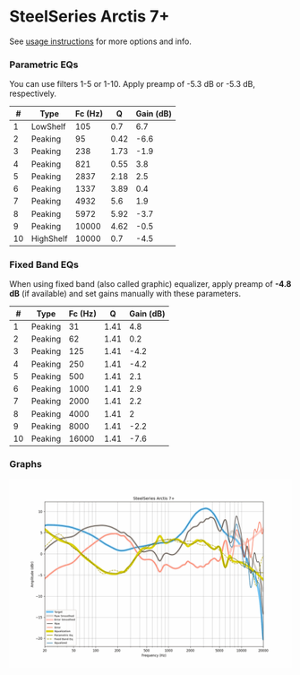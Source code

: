 # SteelSeries Arctis 7+
See [usage instructions](https://github.com/jaakkopasanen/AutoEq#usage) for more options and info.

### Parametric EQs
You can use filters 1-5 or 1-10. Apply preamp of -5.3 dB or -5.3 dB, respectively.

|   # | Type      |   Fc (Hz) |    Q |   Gain (dB) |
|-----|-----------|-----------|------|-------------|
|   1 | LowShelf  |       105 | 0.7  |         6.7 |
|   2 | Peaking   |        95 | 0.42 |        -6.6 |
|   3 | Peaking   |       238 | 1.73 |        -1.9 |
|   4 | Peaking   |       821 | 0.55 |         3.8 |
|   5 | Peaking   |      2837 | 2.18 |         2.5 |
|   6 | Peaking   |      1337 | 3.89 |         0.4 |
|   7 | Peaking   |      4932 | 5.6  |         1.9 |
|   8 | Peaking   |      5972 | 5.92 |        -3.7 |
|   9 | Peaking   |     10000 | 4.62 |        -0.5 |
|  10 | HighShelf |     10000 | 0.7  |        -4.5 |

### Fixed Band EQs
When using fixed band (also called graphic) equalizer, apply preamp of **-4.8 dB** (if available) and set gains manually with these parameters.

|   # | Type    |   Fc (Hz) |    Q |   Gain (dB) |
|-----|---------|-----------|------|-------------|
|   1 | Peaking |        31 | 1.41 |         4.8 |
|   2 | Peaking |        62 | 1.41 |         0.2 |
|   3 | Peaking |       125 | 1.41 |        -4.2 |
|   4 | Peaking |       250 | 1.41 |        -4.2 |
|   5 | Peaking |       500 | 1.41 |         2.1 |
|   6 | Peaking |      1000 | 1.41 |         2.9 |
|   7 | Peaking |      2000 | 1.41 |         2.2 |
|   8 | Peaking |      4000 | 1.41 |         2   |
|   9 | Peaking |      8000 | 1.41 |        -2.2 |
|  10 | Peaking |     16000 | 1.41 |        -7.6 |

### Graphs
![](./SteelSeries%20Arctis%207+.png)
